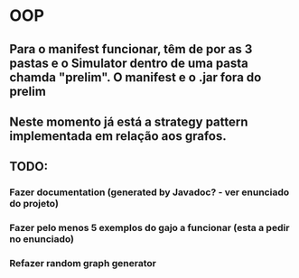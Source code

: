 # OOP

## Para o manifest funcionar, têm de por as 3 pastas e o Simulator dentro de uma pasta chamda "prelim". O manifest e o .jar fora do prelim

## Neste momento já está a strategy pattern implementada em relação aos grafos.

## TODO:
### Fazer documentation (generated by Javadoc? - ver enunciado do projeto)
### Fazer pelo menos 5 exemplos do gajo a funcionar (esta a pedir no enunciado)
### Refazer random graph generator

